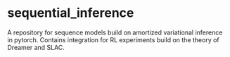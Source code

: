 # sequential_inference
A repository for sequence models build on amortized variational inference in pytorch. Contains integration for RL experiments build on the theory of Dreamer and SLAC.
